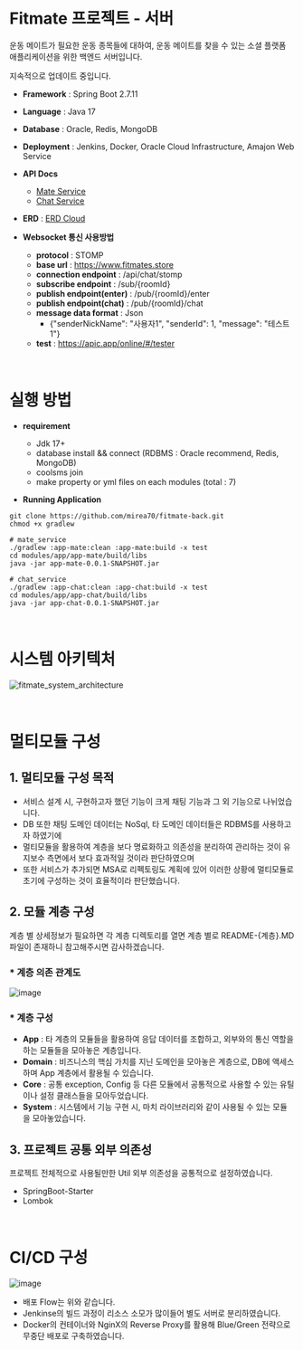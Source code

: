 # Fitmate 프로젝트 - 서버
운동 메이트가 필요한 운동 종목들에 대하여, 운동 메이트를 찾을 수 있는 소셜 플랫폼 애플리케이션을 위한 백엔드 서버입니다.

지속적으로 업데이트 중입니다.

- **Framework** : Spring Boot 2.7.11
- **Language** : Java 17
- **Database** : Oracle, Redis, MongoDB
- **Deployment** : Jenkins, Docker, Oracle Cloud Infrastructure, Amajon Web Service
- **API Docs**
  - [Mate Service](https://www.fitmates.store/api/mate/swagger-ui/index.html)
  - [Chat Service](https://www.fitmates.store/api/chat/swagger-ui/index.html)
- **ERD** : [ERD Cloud](https://www.erdcloud.com/d/r9JFJmrqtqDoWyJPJ)

- **Websocket 통신 사용방법**
  - **protocol** : STOMP
  - **base url** : https://www.fitmates.store
  - **connection endpoint** : /api/chat/stomp
  - **subscribe endpoint** : /sub/{roomId}
  - **publish endpoint(enter)** : /pub/{roomId}/enter
  - **publish endpoint(chat)** : /pub/{roomId}/chat
  - **message data format** : Json
    - {"senderNickName": "사용자1", "senderId": 1, "message": "테스트1"}
  - **test** : https://apic.app/online/#/tester

</br>

# 실행 방법
- **requirement**
  - Jdk 17+
  - database install && connect (RDBMS : Oracle recommend, Redis, MongoDB)
  - coolsms join
  - make property or yml files on each modules (total : 7)

- **Running Application**
```
git clone https://github.com/mirea70/fitmate-back.git
chmod +x gradlew

# mate_service
./gradlew :app-mate:clean :app-mate:build -x test
cd modules/app/app-mate/build/libs
java -jar app-mate-0.0.1-SNAPSHOT.jar

# chat_service
./gradlew :app-chat:clean :app-chat:build -x test
cd modules/app/app-chat/build/libs
java -jar app-chat-0.0.1-SNAPSHOT.jar
```

</br>

# 시스템 아키텍처
![fitmate_system_architecture](https://github.com/mirea70/fitmate-back/assets/101246806/cd0dfff0-ebec-4783-8af3-1e9d8d4a96e8)

</br>

# 멀티모듈 구성

## 1. 멀티모듈 구성 목적
- 서비스 설계 시, 구현하고자 했던 기능이 크게 채팅 기능과 그 외 기능으로 나뉘었습니다.
- DB 또한 채팅 도메인 데이터는 NoSql, 타 도메인 데이터들은 RDBMS를 사용하고자 하였기에
- 멀티모듈을 활용하여 계층을 보다 명료화하고 의존성을 분리하여 관리하는 것이 유지보수 측면에서 보다 효과적일 것이라 판단하였으며
- 또한 서비스가 추가되면 MSA로 리펙토링도 계획에 있어 이러한 상황에 멀티모듈로 초기에 구성하는 것이 효율적이라 판단했습니다.

## 2. 모듈 계층 구성
계층 별 상세정보가 필요하면 각 계층 디렉토리를 열면 계층 별로 README-{계층}.MD 파일이 존재하니
참고해주시면 감사하겠습니다.

<h3> * 계층 의존 관계도 </h3>

![image](https://github.com/mirea70/fitmate-back/assets/101246806/52fa32e3-6224-4adc-a9b4-9727b0ecc99f)


<h3> * 계층 구성 </h3>

- **App** : 타 계층의 모듈들을 활용하여 응답 데이터를 조합하고, 외부와의 통신 역할을 하는 모듈들을 모아놓은 계층입니다.
- **Domain** : 비즈니스의 핵심 가치를 지닌 도메인을 모아놓은 계층으로, DB에 액세스하며 App 계층에서 활용될 수 있습니다.
- **Core** : 공통 exception, Config 등 다른 모듈에서 공통적으로 사용할 수 있는 유틸이나 설정 클래스들을 모아두었습니다.
- **System** : 시스템에서 기능 구현 시, 마치 라이브러리와 같이 사용될 수 있는 모듈을 모아놓았습니다.

## 3. 프로젝트 공통 외부 의존성
프로젝트 전체적으로 사용될만한 Util 외부 의존성을 공통적으로 설정하였습니다.
- SpringBoot-Starter
- Lombok

</br>

# CI/CD 구성
![image](https://github.com/mirea70/fitmate-back/assets/101246806/5d244622-022f-4ed7-a275-b928eef680f4)
- 배포 Flow는 위와 같습니다.
- Jenkinse의 빌드 과정이 리소스 소모가 많이들어 별도 서버로 분리하였습니다.
- Docker의 컨테이너와 NginX의 Reverse Proxy를 활용해 Blue/Green 전략으로 무중단 배포로 구축하였습니다.
